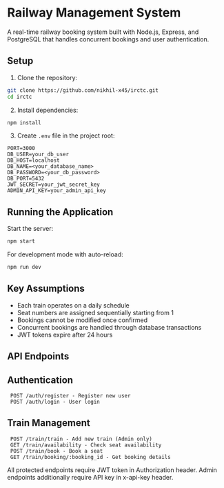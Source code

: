 
# Railway Management System

A real-time railway booking system built with Node.js, Express, and PostgreSQL that handles concurrent bookings and user authentication.

## Setup
1. Clone the repository:
```bash
git clone https://github.com/nikhil-x45/irctc.git
cd irctc
```

2. Install dependencies:
```bash
npm install
```

3. Create `.env` file in the project root:
```
PORT=3000
DB_USER=your_db_user
DB_HOST=localhost
DB_NAME=<your_database_name>
DB_PASSWORD=<your_db_password>
DB_PORT=5432
JWT_SECRET=your_jwt_secret_key
ADMIN_API_KEY=your_admin_api_key
```

## Running the Application
Start the server:
```bash
npm start
```

For development mode with auto-reload:
```bash
npm run dev
```


## Key Assumptions
- Each train operates on a daily schedule
- Seat numbers are assigned sequentially starting from 1
- Bookings cannot be modified once confirmed
- Concurrent bookings are handled through database transactions
- JWT tokens expire after 24 hours

## API Endpoints

  ## Authentication

     POST /auth/register - Register new user
     POST /auth/login - User login

  ## Train Management

     POST /train/train - Add new train (Admin only)
     GET /train/availability - Check seat availability
     POST /train/book - Book a seat
     GET /train/booking/:booking_id - Get booking details

All protected endpoints require JWT token in Authorization header.
Admin endpoints additionally require API key in x-api-key header.